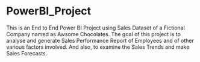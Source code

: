 # PowerBI_Project
This is an End to End Power BI Project using Sales Dataset of a Fictional Company named as Awsome Chocolates. The goal of this project is to analyse and generate Sales Performance Report of Employees and of other various factors involved. And also, to examine the Sales Trends and make Sales Forecasts. 
